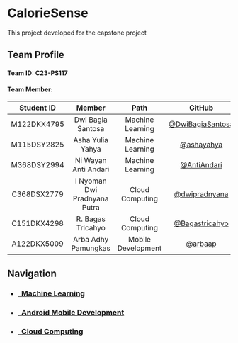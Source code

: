 # CalorieSense

This project developed for the capstone project 

## Team Profile

#### Team ID: C23-PS117
#### Team Member:

| Student ID  | Member                       | Path                | GitHub                                                  |
| :---------: | :--------------------------: |:-----------------:  | :-----------------------------------------------------: |
| M122DKX4795 | Dwi Bagia Santosa            | Machine Learning    | [@DwiBagiaSantosa](https://github.com/DwiBagiaSantosa)
| M115DSY2825 | Asha Yulia Yahya             | Machine Learning    | [@ashayahya](https://github.com/ashayahya)
| M368DSY2994 | Ni Wayan Anti Andari         | Machine Learning    | [@AntiAndari](https://github.com/AntiAndari)
| C368DSX2779 | I Nyoman Dwi Pradnyana Putra | Cloud Computing     | [@dwipradnyana](https://github.com/dwipradnyana)
| C151DKX4298 | R. Bagas Tricahyo            | Cloud Computing     | [@Bagastricahyo](https://github.com/Bagastricahyo)
| A122DKX5009 | Arba Adhy Pamungkas          | Mobile Development  | [@arbaap](https://github.com/arbaap)

## Navigation
- ### [&nbsp;&nbsp;Machine Learning](https://github.com/DwiBagiaSantosa/C23-PS117/tree/ml)
- ### [&nbsp;&nbsp;Android Mobile Development](https://github.com/DwiBagiaSantosa/C23-PS117/tree/android)
- ### [&nbsp;&nbsp;Cloud Computing](https://github.com/DwiBagiaSantosa/C23-PS117/tree/cloud)
